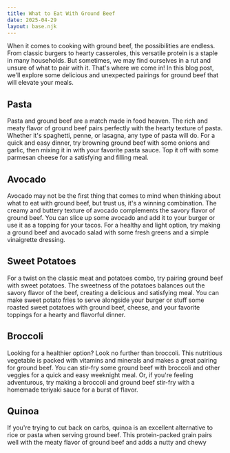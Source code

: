 ```yaml
---
title: What to Eat With Ground Beef
date: 2025-04-29
layout: base.njk
---
```


When it comes to cooking with ground beef, the possibilities are endless. From classic burgers to hearty casseroles, this versatile protein is a staple in many households. But sometimes, we may find ourselves in a rut and unsure of what to pair with it. That's where we come in! In this blog post, we'll explore some delicious and unexpected pairings for ground beef that will elevate your meals.

## Pasta

Pasta and ground beef are a match made in food heaven. The rich and meaty flavor of ground beef pairs perfectly with the hearty texture of pasta. Whether it's spaghetti, penne, or lasagna, any type of pasta will do. For a quick and easy dinner, try browning ground beef with some onions and garlic, then mixing it in with your favorite pasta sauce. Top it off with some parmesan cheese for a satisfying and filling meal.

## Avocado

Avocado may not be the first thing that comes to mind when thinking about what to eat with ground beef, but trust us, it's a winning combination. The creamy and buttery texture of avocado complements the savory flavor of ground beef. You can slice up some avocado and add it to your burger or use it as a topping for your tacos. For a healthy and light option, try making a ground beef and avocado salad with some fresh greens and a simple vinaigrette dressing.

## Sweet Potatoes

For a twist on the classic meat and potatoes combo, try pairing ground beef with sweet potatoes. The sweetness of the potatoes balances out the savory flavor of the beef, creating a delicious and satisfying meal. You can make sweet potato fries to serve alongside your burger or stuff some roasted sweet potatoes with ground beef, cheese, and your favorite toppings for a hearty and flavorful dinner.

## Broccoli

Looking for a healthier option? Look no further than broccoli. This nutritious vegetable is packed with vitamins and minerals and makes a great pairing for ground beef. You can stir-fry some ground beef with broccoli and other veggies for a quick and easy weeknight meal. Or, if you're feeling adventurous, try making a broccoli and ground beef stir-fry with a homemade teriyaki sauce for a burst of flavor.

## Quinoa

If you're trying to cut back on carbs, quinoa is an excellent alternative to rice or pasta when serving ground beef. This protein-packed grain pairs well with the meaty flavor of ground beef and adds a nutty and chewy